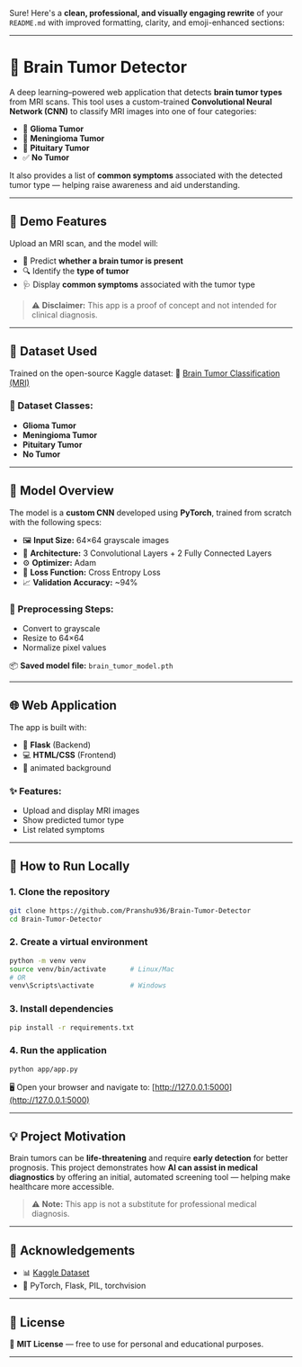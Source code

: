 Sure! Here's a **clean, professional, and visually engaging rewrite** of your `README.md` with improved formatting, clarity, and emoji-enhanced sections:

---

# 🧠 Brain Tumor Detector

A deep learning–powered web application that detects **brain tumor types** from MRI scans. This tool uses a custom-trained **Convolutional Neural Network (CNN)** to classify MRI images into one of four categories:

* 🎯 **Glioma Tumor**
* 🎯 **Meningioma Tumor**
* 🎯 **Pituitary Tumor**
* ✅ **No Tumor**

It also provides a list of **common symptoms** associated with the detected tumor type — helping raise awareness and aid understanding.

---

## 🌟 Demo Features

Upload an MRI scan, and the model will:

* 🧠 Predict **whether a brain tumor is present**
* 🔍 Identify the **type of tumor**
* 🩺 Display **common symptoms** associated with the tumor type

> ⚠️ **Disclaimer:** This app is a proof of concept and not intended for clinical diagnosis.

---

## 📂 Dataset Used

Trained on the open-source Kaggle dataset:
🔗 [Brain Tumor Classification (MRI)](https://www.kaggle.com/datasets/masoudnickparvar/brain-tumor-mri-dataset)

### 🧪 Dataset Classes:

* **Glioma Tumor**
* **Meningioma Tumor**
* **Pituitary Tumor**
* **No Tumor**

---

## 🤖 Model Overview

The model is a **custom CNN** developed using **PyTorch**, trained from scratch with the following specs:

* 🖼️ **Input Size:** 64×64 grayscale images
* 🧱 **Architecture:** 3 Convolutional Layers + 2 Fully Connected Layers
* ⚙️ **Optimizer:** Adam
* 🎯 **Loss Function:** Cross Entropy Loss
* 📈 **Validation Accuracy:** \~94%

### 🧹 Preprocessing Steps:

* Convert to grayscale
* Resize to 64×64
* Normalize pixel values

📦 **Saved model file:** `brain_tumor_model.pth`

---

## 🌐 Web Application

The app is built with:

* 🐍 **Flask** (Backend)
* 💻 **HTML/CSS** (Frontend)
* 🧠 animated background

### ✨ Features:

* Upload and display MRI images
* Show predicted tumor type
* List related symptoms

---

## 🚀 How to Run Locally

### 1. Clone the repository

```bash
git clone https://github.com/Pranshu936/Brain-Tumor-Detector
cd Brain-Tumor-Detector
```

### 2. Create a virtual environment

```bash
python -m venv venv
source venv/bin/activate      # Linux/Mac
# OR
venv\Scripts\activate         # Windows
```

### 3. Install dependencies

```bash
pip install -r requirements.txt
```

### 4. Run the application

```bash
python app/app.py
```

🖥️ Open your browser and navigate to:
[http://127.0.0.1:5000](http://127.0.0.1:5000)

---

## 💡 Project Motivation

Brain tumors can be **life-threatening** and require **early detection** for better prognosis.
This project demonstrates how **AI can assist in medical diagnostics** by offering an initial, automated screening tool — helping make healthcare more accessible.

> ⚠️ **Note:** This app is not a substitute for professional medical diagnosis.

---

## 🙏 Acknowledgements

* 📊 [Kaggle Dataset](https://www.kaggle.com/datasets/masoudnickparvar/brain-tumor-mri-dataset)
* 🔧 PyTorch, Flask, PIL, torchvision


---

## 📄 License

📝 **MIT License** — free to use for personal and educational purposes.

---

